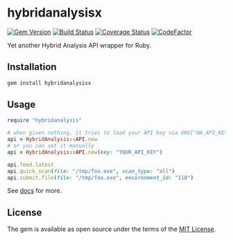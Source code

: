 # hybridanalysisx

[![Gem Version](https://badge.fury.io/rb/hybridanalysisx.svg)](https://badge.fury.io/rb/hybridanalysisx)
[![Build Status](https://travis-ci.com/ninoseki/hybridanalysisx.svg?branch=master)](https://travis-ci.com/ninoseki/hybridanalysisx)
[![Coverage Status](https://coveralls.io/repos/github/ninoseki/hybridanalysisx/badge.svg?branch=master)](https://coveralls.io/github/ninoseki/hybridanalysisx?branch=master)
[![CodeFactor](https://www.codefactor.io/repository/github/ninoseki/hybridanalysisx/badge)](https://www.codefactor.io/repository/github/ninoseki/hybridanalysisx)

Yet another Hybrid Analysis API wrapper for Ruby.

## Installation

```bash
gem install hybridanalysisx
```

## Usage

```ruby
require "hybridanalysis"

# when given nothing, it tries to load your API key via ENV["HA_API_KEY"] or ENV["HYBRIDANALYSIS_API_KEY"]
api = HybridAnalysis::API.new
# or you can set it manually
api = HybridAnalysis::API.new(key: "YOUR_API_KEY")

api.feed.latest
api.quick_scan(file: "/tmp/foo.exe", scan_type: "all")
api.submit.file(file: "/tmp/foo.exe", environment_id: "110")
```

See [docs](https://www.rubydoc.info/gems/hybridanalysisx/) for more.

## License

The gem is available as open source under the terms of the [MIT License](https://opensource.org/licenses/MIT).
